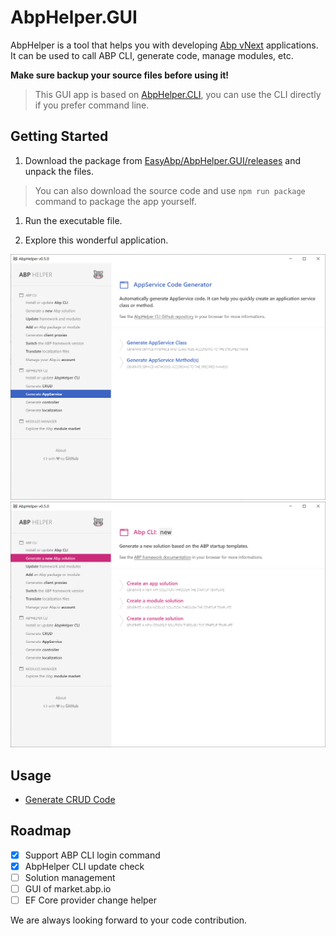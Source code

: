 # AbpHelper.GUI

AbpHelper is a tool that helps you with developing [Abp vNext](https://abp.io/) applications. It can be used to call ABP CLI, generate code, manage modules, etc.

**Make sure backup your source files before using it!**

> This GUI app is based on [AbpHelper.CLI](https://github.com/EasyAbp/AbpHelper.CLI), you can use the CLI directly if you prefer command line.

## Getting Started

1. Download the package from [EasyAbp/AbpHelper.GUI/releases](https://github.com/EasyAbp/AbpHelper.GUI/releases) and unpack the files.

> You can also download the source code and use `npm run package` command to package the app yourself.

1. Run the executable file.

1. Explore this wonderful application.

![preview 1](doc/images/preview1.png)
![preview 2](doc/images/preview2.png)

## Usage

* [Generate CRUD Code](doc/Abphelper-CLI/Generate-CRUD-Code/Usage.md)

## Roadmap

- [x] Support ABP CLI login command
- [x] AbpHelper CLI update check
- [ ] Solution management
- [ ] GUI of market.abp.io
- [ ] EF Core provider change helper

We are always looking forward to your code contribution.
